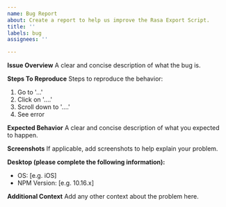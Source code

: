 ```yaml
---
name: Bug Report
about: Create a report to help us improve the Rasa Export Script.
title: ''
labels: bug
assignees: ''

---
```


**Issue Overview**
A clear and concise description of what the bug is.

**Steps To Reproduce**
Steps to reproduce the behavior:
1. Go to '...'
2. Click on '....'
3. Scroll down to '....'
4. See error

**Expected Behavior**
A clear and concise description of what you expected to happen.

**Screenshots**
If applicable, add screenshots to help explain your problem.

**Desktop (please complete the following information):**
 - OS: [e.g. iOS]
 - NPM Version: [e.g. 10.16.x]

**Additional Context**
Add any other context about the problem here.

